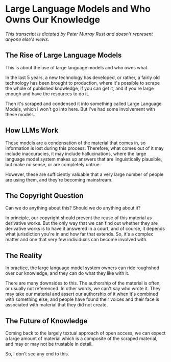 # Large Language Models and Who Owns Our Knowledge

*This transcript is dictated by Peter Murray Rust and doesn't represent anyone else's views.*

## The Rise of Large Language Models

This is about the use of large language models and who owns what.

In the last 5 years, a new technology has developed, or rather, a fairly old technology has been brought to production, where it's possible to scrape the whole of published knowledge, if you can get it, and if you're large enough and have the resources to do it.

Then it's scraped and condensed it into something called Large Language Models, which I won't go into here. But I've had some involvement with these models.

## How LLMs Work

These models are a condensation of the material that comes in, so information is lost during this process. Therefore, what comes out of it may include inaccuracies, it may include hallucinations, where the large language model system makes up answers that are linguistically plausible, but make no sense, or are completely untrue.

However, these are sufficiently valuable that a very large number of people are using them, and they're becoming mainstream.

## The Copyright Question

Can we do anything about this? Should we do anything about it?

In principle, our copyright should prevent the reuse of this material as derivative works. But the only way that we can find out whether they are derivative works is to have it answered in a court, and of course, it depends what jurisdiction you're in and how far that extends. So, it's a complex matter and one that very few individuals can become involved with.

## The Reality

In practice, the large language model system owners can ride roughshod over our knowledge, and they can do what they like with it.

There are many downsides to this. The authorship of the material is often, or usually not referenced. In other words, we can't say who wrote it. They may take our material and assert our authorship of it when it's combined with something else, and people have found their voices and their face is associated with material that they did not create.

## The Future of Knowledge

Coming back to the largely textual approach of open access, we can expect a large amount of material which is a composite of the scraped material, and may or may not be trustable in detail.

So, I don't see any end to this.
